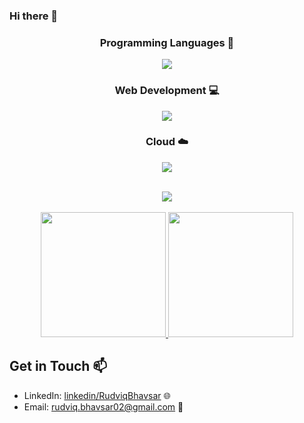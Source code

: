 ### Hi there 👋

### <p align="center">Programming Languages 🚀</p>
<p align="center">
<a href="https://skillicons.dev">
  <img src="https://skillicons.dev/icons?i=py,cpp,java" />
</a>
</p>

### <p align="center">Web Development 💻</p>
<p align="center">    
<a href="https://skillicons.dev">
  <img src="https://skillicons.dev/icons?i=react,js,css,html,mysql" />
</a>
</p>
    
### <p align="center">Cloud ☁️</p>
<p align="center">
<a href="https://skillicons.dev">
  <img src="https://skillicons.dev/icons?i=azure,docker,aws" />
</a>  
</p>


      
<p align="center">
  </br>
  
  <a href="https://git.io/streak-stats">
    <img src=https://streak-stats.demolab.com/?user=Rudviq&&theme=tokyonight&&hide_border=true&card_width=495>
  </a>
   
  </br>
  </br>
        
  <a href="https://github.com/anuraghazra/github-readme-stats">
    <img height ="200" src=https://github-readme-stats-git-masterrstaa-rickstaa.vercel.app/api/top-langs/?username=Rudviq&hide_border=true&langs_count=5&show_icons=true&card_width=495&theme=tokyonight&hide=Tex>
  </a>
 
  <a href="https://github.com/anuraghazra/github-readme-stats">
    <img height ="200" src=https://github-readme-stats-git-masterrstaa-rickstaa.vercel.app/api?username=Rudviq&hide_border=true&show_icons=true&theme=tokyonight&card_width=495 />
  </a>
    
</p>



## Get in Touch 📫
- LinkedIn: [linkedin/RudviqBhavsar](https://www.linkedin.com/in/rudviq-bhavsar-201219187/?originalSubdomain=in) 🌐
- Email: [rudviq.bhavsar02@gmail.com](mailto:rudviq.bhavsar02@gmail.com) 📧
<!--
**Rudviq/Rudviq** is a ✨ _special_ ✨ repository because its `README.md` (this file) appears on your GitHub profile.

Here are some ideas to get you started:

- 🔭 I’m currently working on ...
- 🌱 I’m currently learning ...
- 👯 I’m looking to collaborate on ...
- 🤔 I’m looking for help with ...
- 💬 Ask me about ...
- 📫 How to reach me: ...
- 😄 Pronouns: ...
- ⚡ Fun fact: ...
-->
